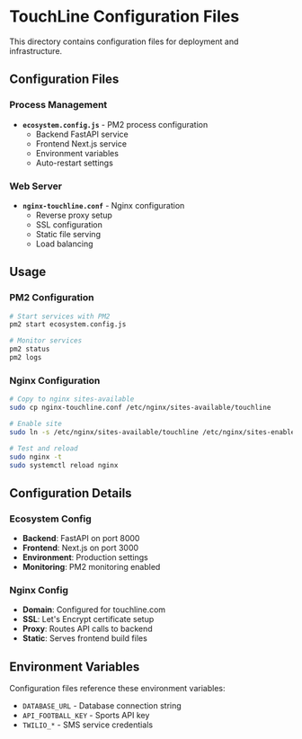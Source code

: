 # TouchLine Configuration Files

This directory contains configuration files for deployment and infrastructure.

## Configuration Files

### Process Management
- **`ecosystem.config.js`** - PM2 process configuration
  - Backend FastAPI service
  - Frontend Next.js service
  - Environment variables
  - Auto-restart settings

### Web Server
- **`nginx-touchline.conf`** - Nginx configuration
  - Reverse proxy setup
  - SSL configuration
  - Static file serving
  - Load balancing

## Usage

### PM2 Configuration
```bash
# Start services with PM2
pm2 start ecosystem.config.js

# Monitor services
pm2 status
pm2 logs
```

### Nginx Configuration
```bash
# Copy to nginx sites-available
sudo cp nginx-touchline.conf /etc/nginx/sites-available/touchline

# Enable site
sudo ln -s /etc/nginx/sites-available/touchline /etc/nginx/sites-enabled/

# Test and reload
sudo nginx -t
sudo systemctl reload nginx
```

## Configuration Details

### Ecosystem Config
- **Backend**: FastAPI on port 8000
- **Frontend**: Next.js on port 3000
- **Environment**: Production settings
- **Monitoring**: PM2 monitoring enabled

### Nginx Config
- **Domain**: Configured for touchline.com
- **SSL**: Let's Encrypt certificate setup
- **Proxy**: Routes API calls to backend
- **Static**: Serves frontend build files

## Environment Variables

Configuration files reference these environment variables:
- `DATABASE_URL` - Database connection string
- `API_FOOTBALL_KEY` - Sports API key
- `TWILIO_*` - SMS service credentials 